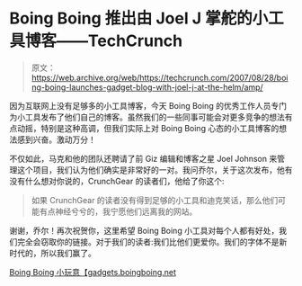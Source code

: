 # Boing Boing 推出由 Joel J 掌舵的小工具博客——TechCrunch

> 原文：<https://web.archive.org/web/https://techcrunch.com/2007/08/28/boing-boing-launches-gadget-blog-with-joel-j-at-the-helm/amp/>

因为互联网上没有足够多的小工具博客，今天 Boing Boing 的优秀工作人员专门为小工具发布了他们自己的博客。虽然我们的一些同事可能会对更多竞争的想法有点动摇，特别是这种高调，但我们实际上对 Boing Boing 心态的小工具博客的想法感到兴奋。激动万分！

不仅如此，马克和他的团队还聘请了前 Giz 编辑和博客之星 Joel Johnson 来管理这个项目，我们认为他们确实是非常好的一对。我问乔尔，关于这次发布，他有没有什么想对你说的，CrunchGear 的读者们，他给了你这个:

> 如果 CrunchGear 的读者没有得到足够的小工具和迪克笑话，那么他们可能有点神经兮兮的，我宁愿他们远离我的网站。

谢谢，乔尔！再次祝贺你，这里希望 Boing Boing 小工具对每个人都有好处，我们完全会窃取你的链接。对于我们的读者:我们比他们更爱你。我们的字体不是新时代的，所以我们赢了。

[Boing Boing 小玩意【gadgets.boingboing.net ](https://web.archive.org/web/20190809132820/http://gadgets.boingboing.net/)

<amp-analytics data-credentials="include"></amp-analytics>